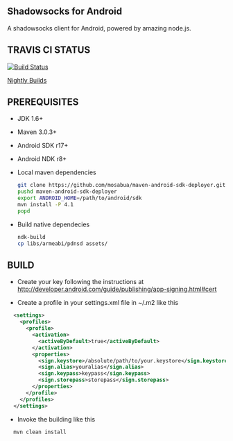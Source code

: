 ## Shadowsocks for Android

A shadowsocks client for Android, powered by amazing node.js.

## TRAVIS CI STATUS

[![Build Status](https://secure.travis-ci.org/madeye/shadowsocks-android.png)](http://travis-ci.org/madeye/shadowsocks-android)

[Nightly Builds](http://buildbot.sinaapp.com)

## PREREQUISITES

* JDK 1.6+
* Maven 3.0.3+
* Android SDK r17+
* Android NDK r8+
* Local maven dependencies

  ```bash
  git clone https://github.com/mosabua/maven-android-sdk-deployer.git 
  pushd maven-android-sdk-deployer
  export ANDROID_HOME=/path/to/android/sdk
  mvn install -P 4.1
  popd
  ```

* Build native dependecies

  ```bash
  ndk-build
  cp libs/armeabi/pdnsd assets/
  ```

## BUILD

* Create your key following the instructions at
http://developer.android.com/guide/publishing/app-signing.html#cert

* Create a profile in your settings.xml file in ~/.m2 like this

```xml
  <settings>
    <profiles>
      <profile>
        <activation>
          <activeByDefault>true</activeByDefault>
        </activation>
        <properties>
          <sign.keystore>/absolute/path/to/your.keystore</sign.keystore>
          <sign.alias>youralias</sign.alias>
          <sign.keypass>keypass</sign.keypass>
          <sign.storepass>storepass</sign.storepass>
        </properties>
      </profile>
    </profiles>
  </settings>
```

* Invoke the building like this

```bash
  mvn clean install
```
